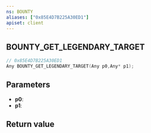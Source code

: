 ```yaml
---
ns: BOUNTY
aliases: ["0x85E4D7B225A30ED1"]
apiset: client
---
```

## BOUNTY_GET_LEGENDARY_TARGET

```c
// 0x85E4D7B225A30ED1
Any BOUNTY_GET_LEGENDARY_TARGET(Any p0,Any* p1);
```


## Parameters
* **p0**:
* **p1**:

## Return value

